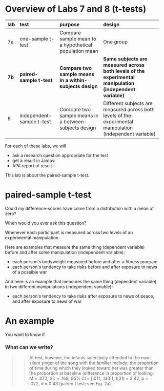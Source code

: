 # Overview of Labs 7 and 8 (t-tests)

| lab | test | purpose | design |
| :--- | :--- | :--- | :--- |
| 7a | one-sample t-test | Compare sample mean to a hypothetical population mean | One group |
| **7b** | **paired-sample t-test** | **Compare two sample means in a within-subjects design** | **Same subjects are measured across both levels of the experimental manipulation (independent variable)** |
| 8 | independent-sample t-test | Compare two sample means in a between-subjects design | Different subjects are measured across both levels of the experimental manipulation (independent variable) |

For each of these labs, we will
- ask a research question appropriate for the test
- get a result in Jamovi
- APA report of result

This lab is about the paired-sample t-test.

# paired-sample t-test
>>
Could my difference-scores have come from a distribution with a mean of zero?

When would you ever ask this question?

Whenever each participant is measured across two levels of an experimental manipulation.

Here are examples that measure the same thing (dependent variable) before and after some manipulation (independent variable):

- each person's bodyweight measured before and after a fitness program
- each person's tendency to take risks before and after exposure to news of a possible war

And here is an example that measures the same thing (dependent variable) in two different manipulations (independent variable):

- each person's tendency to take risks after exposure to news of peace, and after exposure to news of war

# An example
You want to know if


### What can we write?
>> At test, however, the infants selectively attended to the now-silent singer of the song with the familiar melody; the proportion of time during which they looked toward her was greater than the proportion at baseline (difference in proportion of looking: M = .072, SD = .169, 95% CI = [.011, .133]), t(31) = 2.42, p = .022, d = 0.43 (paired t test; see Fig. 2a).
